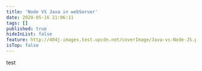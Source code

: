 ```yaml
---
title: 'Node VS Java in webServer'
date: 2020-05-16 21:06:11
tags: []
published: true
hideInList: false
feature: http://404j-images.test.upcdn.net/coverImage/Java-vs-Node-JS.png
isTop: false
---
```

test